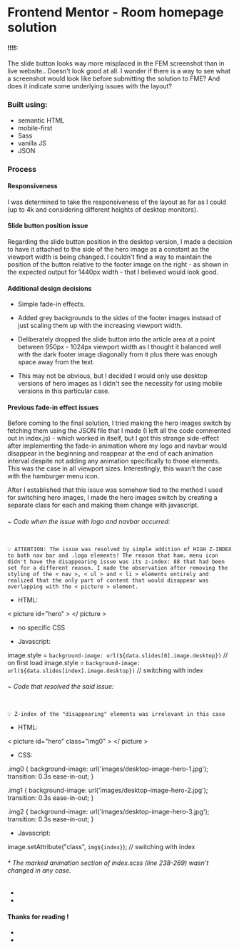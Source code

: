 # Frontend Mentor - Room homepage solution

#### !!!!: 
The slide button looks way more misplaced in the FEM screenshot than in live website.. Doesn't look good at all. I wonder if there is a way to see what a screenshot would look like before submitting the solution to FME? And does it indicate some underlying issues with the layout? 

### Built using:

- semantic HTML
- mobile-first
- Sass
- vanilla JS
- JSON


### Process

#### Responsiveness

I was determined to take the responsiveness of the layout as far as I could (up to 4k and considering different heights of desktop monitors).

#### Slide button position issue

Regarding the slide button position in the desktop version, I made a decision to have it attached to the side of the hero image as a constant as the viewport width is being changed. I couldn't find a way to maintain the position of the button relative to the footer image on the right - as shown in the expected output for 1440px width - that I believed would look good. 

#### Additional design decisions

 - Simple fade-in effects.

 - Added grey backgrounds to the sides of the footer images instead of just scaling them up with the increasing viewport width.

 - Deliberately dropped the slide button into the article area at a point between 950px - 1024px viewport width as I thought it balanced well with the dark footer image diagonally from it plus there was enough space away from the text.

 - This may not be obvious, but I decided I would only use desktop versions of hero images as I didn't see the necessity for using mobile versions in this particular case.

#### **Previous fade-in effect issues** 

Before coming to the final solution, I tried making the hero images switch by fetching them using the JSON file that I made (I left all the code commented out in index.js) - which worked in itself, but I got this strange side-effect after implementing the fade-in animation where my logo and navbar would disappear in the beginning and reappear at the end of each animation interval despite not adding any animation specifically to those elements. This was the case in all viewport sizes. Interestingly, this wasn't the case with the hamburger menu icon.

After I established that this issue was somehow tied to the method I used for switching hero images, I made the hero images switch by creating a separate class for each and making them change with javascript.


###### ~ Code when the issue with logo and navbar occurred:

~~~~~~~~~~~~~~~~~~~

💡 ATTENTION: The issue was resolved by simple addition of HIGH Z-INDEX to both nav bar and .logo elements! The reason that ham. menu icon didn't have the disappearing issue was its z-index: 88 that had been set for a different reason. I made the observation after removing the styling of the < nav >, < ul > and < li > elements entirely and realized that the only part of content that would disappear was overlapping with the < picture > element.

~~~~~~~~~~~~~~~~~~~

 - HTML:

< picture id="hero" > </ picture > 

 - no specific CSS

 - Javascript:

image.style = `background-image: url(${data.slides[0].image.desktop})` // on first load
image.style = `background-image: url(${data.slides[index].image.desktop})` // switching with index

###### ~ Code that resolved the said issue:

~~~~~~~~~~~~~~

💡 Z-index of the "disappearing" elements was irrelevant in this case

~~~~~~~~~~~~~~

- HTML:

 < picture id="hero" class="img0" > </ picture >

- CSS:

.img0 {
    background-image: url('images/desktop-image-hero-1.jpg');
    transition: 0.3s ease-in-out;
}

.img1 {
    background-image: url('images/desktop-image-hero-2.jpg');
    transition: 0.3s ease-in-out;
}

.img2 {
    background-image: url('images/desktop-image-hero-3.jpg');
    transition: 0.3s ease-in-out;
}

- Javascript:

image.setAttribute("class", `img${index}`); // switching with index

###### * The marked animation section of index.scss (line 238-269) wasn't changed in any case.
   - 
   - 
#### Thanks for reading !
   - 
   - 



